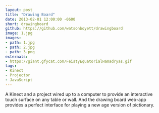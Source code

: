 ```yaml
---
layout: post
title: "Drawing Board"
date: 2013-02-01 12:00:00 -0600
short: drawingboard
github: https://github.com/watsonboyett/drawingboard
image: 1.jpg
images:
- path: 1.jpg
- path: 2.jpg
- path: 3.png
externals:
- https://giant.gfycat.com/FeistyEquatorialHamadryas.gif
tags: 
- Kinect
- Projector
- JavaScript
---
```


A Kinect and a project wired up to a computer to provide an interactive touch surface on any table or wall. And the drawing board web-app provides a perfect interface for playing a new age version of pictionary.
